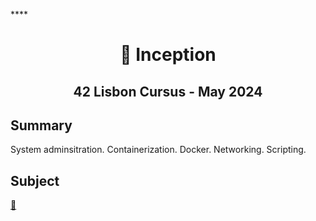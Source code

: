 ****<h1 align="center">
	📖 Inception
</h1>

<h2 align="center">
	42 Lisbon Cursus - May 2024
</h2>

## Summary

System adminsitration. Containerization. Docker. Networking. Scripting. 

## Subject
[📗️](en.subject.pdf) 

